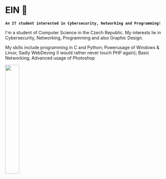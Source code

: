 # EIN 🦝

**`An IT student interested in Cybersecurity, Networking and Programming!`**

I'm a student of Computer Science in the Czech Republic. My interests lie in Cybersecurity, Networking, Programming and also Graphic Design.

My skills include programming in C and Python; Powerusage of Windows & Linux; Sadly WebDeving (I would rather never touch PHP again); Basic Networking; Advanced usage of Photoshop

<img width="30%" src="https://preview.redd.it/4dnvvjeuq0541.jpg?auto=webp&amp;s=463a2698738fd9ac65234a3bcb699b40b0298077">
